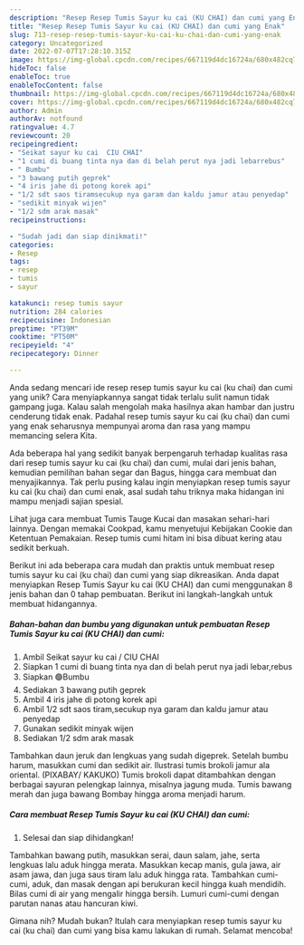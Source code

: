 ```yaml
---
description: "Resep Resep Tumis Sayur ku cai (KU CHAI) dan cumi yang Enak"
title: "Resep Resep Tumis Sayur ku cai (KU CHAI) dan cumi yang Enak"
slug: 713-resep-resep-tumis-sayur-ku-cai-ku-chai-dan-cumi-yang-enak
category: Uncategorized
date: 2022-07-07T17:28:10.315Z
image: https://img-global.cpcdn.com/recipes/667119d4dc16724a/680x482cq70/resep-tumis-sayur-ku-cai-ku-chai-dan-cumi-foto-resep-utama.jpg
hideToc: false
enableToc: true
enableTocContent: false
thumbnail: https://img-global.cpcdn.com/recipes/667119d4dc16724a/680x482cq70/resep-tumis-sayur-ku-cai-ku-chai-dan-cumi-foto-resep-utama.jpg
cover: https://img-global.cpcdn.com/recipes/667119d4dc16724a/680x482cq70/resep-tumis-sayur-ku-cai-ku-chai-dan-cumi-foto-resep-utama.jpg
author: Admin
authorAv: notfound
ratingvalue: 4.7
reviewcount: 20
recipeingredient:
- "Seikat sayur ku cai  CIU CHAI"
- "1 cumi di buang tinta nya dan di belah perut nya jadi lebarrebus"
- " Bumbu"
- "3 bawang putih geprek"
- "4 iris jahe di potong korek api"
- "1/2 sdt saos tiramsecukup nya garam dan kaldu jamur atau penyedap"
- "sedikit minyak wijen"
- "1/2 sdm arak masak"
recipeinstructions:

- "Sudah jadi dan siap dinikmati!"
categories:
- Resep
tags:
- resep
- tumis
- sayur

katakunci: resep tumis sayur 
nutrition: 284 calories
recipecuisine: Indonesian
preptime: "PT39M"
cooktime: "PT50M"
recipeyield: "4"
recipecategory: Dinner

---
```





Anda sedang mencari ide resep resep tumis sayur ku cai (ku chai) dan cumi yang unik? Cara menyiapkannya sangat tidak terlalu sulit namun tidak gampang juga. Kalau salah mengolah maka hasilnya akan hambar dan justru cenderung tidak enak. Padahal resep tumis sayur ku cai (ku chai) dan cumi yang enak seharusnya mempunyai aroma dan rasa yang mampu memancing selera Kita.





Ada beberapa hal yang sedikit banyak berpengaruh terhadap kualitas rasa dari resep tumis sayur ku cai (ku chai) dan cumi, mulai dari jenis bahan, kemudian pemilihan bahan segar dan Bagus, hingga cara membuat dan menyajikannya. Tak perlu pusing kalau ingin menyiapkan resep tumis sayur ku cai (ku chai) dan cumi enak,      asal sudah tahu triknya maka hidangan ini mampu menjadi sajian spesial.














Lihat juga cara membuat Tumis Tauge Kucai dan masakan sehari-hari lainnya. Dengan memakai Cookpad, kamu menyetujui Kebijakan Cookie dan Ketentuan Pemakaian. Resep tumis cumi hitam ini bisa dibuat kering atau sedikit berkuah.






Berikut ini ada beberapa cara mudah dan praktis untuk membuat resep tumis sayur ku cai (ku chai) dan cumi yang siap dikreasikan. Anda dapat menyiapkan Resep Tumis Sayur ku cai (KU CHAI) dan cumi menggunakan 8 jenis bahan dan 0 tahap pembuatan. Berikut ini langkah-langkah untuk membuat hidangannya.

<!--inarticleads1-->

##### Bahan-bahan dan bumbu yang digunakan untuk pembuatan Resep Tumis Sayur ku cai (KU CHAI) dan cumi:

1. Ambil Seikat sayur ku cai / CIU CHAI
1. Siapkan 1 cumi di buang tinta nya dan di belah perut nya jadi lebar,rebus
1. Siapkan  🟢Bumbu
1. Sediakan 3 bawang putih geprek
1. Ambil 4 iris jahe di potong korek api
1. Ambil 1/2 sdt saos tiram,secukup nya garam dan kaldu jamur atau penyedap
1. Gunakan sedikit minyak wijen
1. Sediakan 1/2 sdm arak masak


Tambahkan daun jeruk dan lengkuas yang sudah digeprek. Setelah bumbu harum, masukkan cumi dan sedikit air. Ilustrasi tumis brokoli jamur ala oriental. (PIXABAY/ KAKUKO) Tumis brokoli dapat ditambahkan dengan berbagai sayuran pelengkap lainnya, misalnya jagung muda. Tumis bawang merah dan juga bawang Bombay hingga aroma menjadi harum. 

<!--inarticleads2-->

##### Cara membuat Resep Tumis Sayur ku cai (KU CHAI) dan cumi:


1. Selesai dan siap dihidangkan!

Tambahkan bawang putih, masukkan serai, daun salam, jahe, serta lengkuas lalu aduk hingga merata. Masukkan kecap manis, gula jawa, air asam jawa, dan juga saus tiram lalu aduk hingga rata. Tambahkan cumi-cumi, aduk, dan masak dengan api berukuran kecil hingga kuah mendidih. Bilas cumi di air yang mengalir hingga bersih. Lumuri cumi-cumi dengan parutan nanas atau hancuran kiwi. 

Gimana nih? Mudah bukan? Itulah cara menyiapkan resep tumis sayur ku cai (ku chai) dan cumi yang bisa kamu lakukan di rumah. Selamat mencoba!
